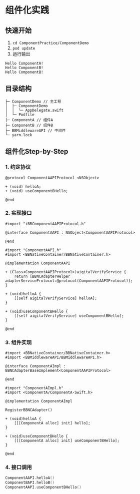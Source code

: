 # 组件化实践

## 快速开始

1. `cd ComponentPractice/ComponentDemo`
2. `pod update`
3. 运行输出
```
Hello ComponentA!
Hello ComponentB!
Hello ComponentB!
```

## 目录结构

```
├─ ComponentDemo // 主工程
│  ├─ ComponentDemo
│  │  └─ AppDelegate.swift
│  └─ Podfile
├─ ComponentA // 组件A
├─ ComponentB // 组件B
├─ BBMiddlewareAPI // 中间件
└─ yarn.lock
```

## 组件化Step-by-Step

### 1. 约定协议

```objc
@protocol ComponentAAPIProtocol <NSObject>

+ (void) helloA;
+ (void) useComponentBHello;

@end
```

### 2. 实现接口

```objc
#import "iBBComponentAAPIProtocol.h"

@interface ComponentAAPI : NSObject<ComponentAAPIProtocol>

@end
```

```objc
#import "ComponentAAPI.h"
#import <BBNativeContainer/BBNativeContainer.h>

@implementation ComponentAAPI

+ (Class<ComponentAAPIProtocol>)aigitalVerifyService {
    return [BBNCAdapterHelper adapterServiceProtocol:@protocol(ComponentAAPIProtocol)];
}

+ (void)helloA {
    [[self aigitalVerifyService] helloA];
}

+ (void)useComponentBHello {
    [[self aigitalVerifyService] useComponentBHello];
}

@end
```

### 3. 组件实现

```objc
#import <BBNativeContainer/BBNativeContainer.h>
#import <BBMiddlewareAPI/BBMiddlewareAPI.h>

@interface ComponentAImpl : BBNCAdapterBaseImplement<ComponentAAPIProtocol>

@end
```

```objc
#import "ComponentAImpl.h"
#import <ComponentA/ComponentA-Swift.h>

@implementation ComponentAImpl

RegisterBBNCAdapter()

+ (void)helloA {
    [[[ComponentA alloc] init] hello];
}

+ (void)useComponentBHello {
    [[[ComponentA alloc] init] useComponentBHello];
}

@end
```

### 4. 接口调用

```swift
ComponentAAPI.helloA()
ComponentBAPI.helloB()
ComponentAAPI.useComponentBHello()
```
